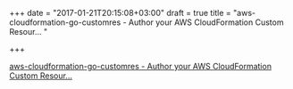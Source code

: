 +++
date = "2017-01-21T20:15:08+03:00"
draft = true
title = "aws-cloudformation-go-customres - Author your AWS CloudFormation Custom Resour... "

+++

<p><a href="https://t.co/dmR9KvJ7Zj">aws-cloudformation-go-customres - Author your AWS CloudFormation Custom Resour... </a></p>
